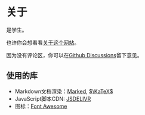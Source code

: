 # 关于

是学生。

也许你会想看看[关于这个网站](#文章/关于这个网站)。

因为没有评论区，你可以在[Github Discussions](https://github.com/chenyu76/chenyu76.github.io/discussions)留下意见。

## 使用的库

- Markdown文档渲染：[Marked](https://marked.js.org/), [$\KaTeX$](https://katex.org/)
- JavaScript脚本CDN: [JSDELIVR](cdn.jsdelivr.net)
- 图标：[Font Awesome](https://fontawesome.com/)
